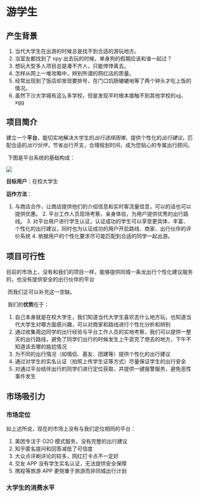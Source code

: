 # 游学生

## 产生背景

1. 当代大学生在出游的时候总是找不到合适的游玩地方。
2. 当室友都找到了 npy 出去玩的时候，单身狗的假期应该和谁一起过？
3. 想玩大型多人项目总是凑不齐人，只能悻悻离去。
4. 怎样从网上一堆攻略中，辨别所谓的网红店的质量。
5. 经常出现到了饭店却发现要排号，在门口饥肠辘辘地等了两个钟头才吃上饭的情况。
6. 虽然下沙大学城有这么多学校，但是发现平时根本接触不到其他学校的xjj、xgg

## 项目简介

​		建立一个**平台**，能切实地解决大学生的*出行选择困难*，提供个性化的*出行建议*，匹配合适的*出行伙伴*，节省出行开支，合理规划时间，成为您贴心的专属出行顾问。

​		下图是平台系统的基础构成：

![](https://shitu-query-nj.su.bcebos.com/2021-04-20/10/72a59a3ea949affb?authorization=bce-auth-v1%2F7e22d8caf5af46cc9310f1e3021709f3%2F2021-04-20T02%3A26%3A34Z%2F300%2Fhost%2F377544b41f284dea59039c600f3212a1eba859c9db368db87cb8c9d578dc4b38)

**目标用户**：在校大学生

**运作方法**：

   1. 与商店合作，让商店提供他们的介绍信息和实时客流量信息，可以的话也可以提供优惠。
      2. 平台工作人员现场考察，亲身体验，为用户提供优秀的出行路线。
      3. 对平台用户进行学生认证，认证成功的学生可以享受更具体、丰富、个性化的出行建议，同时也为认证成功的用户开启路线、商家、出行伙伴的评价系统
      4. 依据用户的个性化要求尽可能匹配到合适的同学一起出游。

## 项目可行性

​		目前的市场上，没有和我们的项目一样，能够提供同城一条龙出行个性化建议服务的，也没有提供安全的出行伙伴的平台

​		而我们正可以补充这一空缺。

​		我们的**优势**在于：

1. 自己本身就是在校大学生，我们知道当代大学生喜欢去什么地方玩，也知道当代大学生对哪方面感兴趣，可以对商家和路线进行个性化分析和辨别
2. 通过收集周边同学的出行经验与平台工作人员的实地考察，我们可以提供一整天的出行路线，避免了同学们出行的时候发生上午逛完了想去的地方，下午不知道该去哪的尴尬情况
3. 为不同的出行情况（如情侣、基友、团建等）提供个性化的出行建议
4. 通过对学生的实名认证（拍照上传学生证等方式）尽量保证学生的出行安全
5. 对通过平台结伴出行的同学们进行定位获取，并提供一键报警服务，避免恶性事件发生

## 市场吸引力

### 市场定位		

如上述所说，现在的市场上没有与我们定位相同的平台：

1. 美团专注于 O2O 模式服务，没有完整的出行建议
2. 知乎匿名提问和回答减低了可信度
3. 大众点评刷评论的较多，网红打卡点不一定好
4. 交友 APP 没有学生实名认证，无法提供安全保障
5. 携程等旅游 APP 更侧重于旅游而非同城出行计划

### 大学生的消费水平